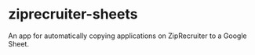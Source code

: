 # ziprecruiter-sheets
An app for automatically copying applications on ZipRecruiter to a Google Sheet.
